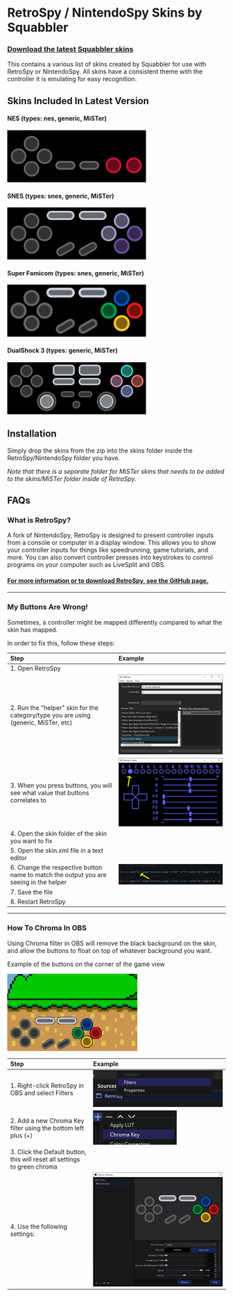 # RetroSpy / NintendoSpy Skins by Squabbler

### [Download the latest Squabbler skins](https://github.com/developwisely/squabbler-retrospy-nintendospy-skins/releases/latest)

This contains a various list of skins created by Squabbler for use with RetroSpy or NintendoSpy. All skins have a consistent theme with the controller it is emulating for easy recognition.

## Skins Included In Latest Version

#### NES (types: nes, generic, MiSTer)
![NES Skin](docs/skin-nes.png)

#### SNES (types: snes, generic, MiSTer)
![SNES Skin](docs/skin-snes.png)

#### Super Famicom (types: snes, generic, MiSTer)
![Super Famicom Skin](docs/skin-super-famicom.png)

#### DualShock 3 (types: generic, MiSTer)
![DualShock3 Skin](docs/skin-dualshock3.png)

## Installation

Simply drop the skins from the zip into the skins folder inside the RetroSpy/NintendoSpy folder you have. 

*Note that there is a separate folder for MiSTer skins that needs to be added to the skins/MiSTer folder inside of RetroSpy.*

## FAQs

### What is RetroSpy?

A fork of NintendoSpy, RetroSpy is designed to present controller inputs from a console or computer in a display window. This allows you to show your controller inputs for things like speedrunning, game tutorials, and more. You can also convert controller presses into keystrokes to control programs on your computer such as LiveSplit and OBS.

#### [For more information or to download RetroSpy, see the GitHub page.](https://github.com/retrospy/RetroSpy)

---

### My Buttons Are Wrong!

Sometimes, a controller might be mapped differently compared to what the skin has mapped.  

In order to fix this, follow these steps:

| Step | Example |
| :----------- | :----------- |
| 1. Open RetroSpy | |
| 2. Run the "helper" skin for the category/type you are using (generic, MiSTer, etc) | ![Helper Choice](docs/example-helper-choice.png) |
| 3. When you press buttons, you will see what value that buttons correlates to | ![Helper Skin](docs/example-helper-skin.png) ||
| 4. Open the skin folder of the skin you want to fix | |
| 5. Open the skin.xml file in a text editor | |
| 6. Change the respective button name to match the output you are seeing in the helper | ![Update Skin.xml](docs/example-update-skin.png) |
| 7. Save the file | |
| 8. Restart RetroSpy | |

---

### How To Chroma In OBS

Using Chroma filter in OBS will remove the black background on the skin, and allow the buttons to float on top of whatever background you want.

Example of the buttons on the corner of the game view

![Skin used with Chroma](docs/example-chroma.png)

| Step | Example |
| :----------- | :----------- |
| 1. Right-click RetroSpy in OBS and select Filters | ![Select Filters](docs/example-select-filters.png) |
| 2. Add a new Chroma Key filter using the bottom left plus (+) | ![Add new filter](docs/example-chroma-key.png) |
| 3. Click the Default button, this will reset all settings to green chroma | |
| 4. Use the following settings: | ![Chroma Settings](docs/example-settings-chroma.png) |